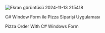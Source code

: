 ![Ekran görüntüsü 2024-11-13 215418](https://github.com/user-attachments/assets/98ad3a75-4872-47a8-a0a0-052e8d9e81db)


C# Window Form ile Pizza Siparişi Uygulaması


Pizza Order With C# Windows Form
